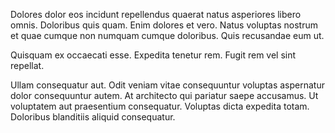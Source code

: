 Dolores dolor eos incidunt repellendus quaerat natus asperiores libero omnis. Doloribus quis quam. Enim dolores et vero. Natus voluptas nostrum et quae cumque non numquam cumque doloribus. Quis recusandae eum ut.
 Quisquam ex occaecati esse. Expedita tenetur rem. Fugit rem vel sint repellat.
 Ullam consequatur aut. Odit veniam vitae consequuntur voluptas aspernatur dolor consequuntur autem. At architecto qui pariatur saepe accusamus. Ut voluptatem aut praesentium consequatur. Voluptas dicta expedita totam. Doloribus blanditiis aliquid consequatur.